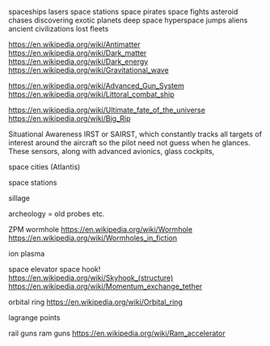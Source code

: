 
spaceships
lasers
space stations
space pirates
space fights
asteroid chases
discovering exotic planets
deep space
hyperspace jumps
aliens
ancient civilizations
lost fleets


https://en.wikipedia.org/wiki/Antimatter
https://en.wikipedia.org/wiki/Dark_matter
https://en.wikipedia.org/wiki/Dark_energy
https://en.wikipedia.org/wiki/Gravitational_wave


https://en.wikipedia.org/wiki/Advanced_Gun_System
https://en.wikipedia.org/wiki/Littoral_combat_ship

https://en.wikipedia.org/wiki/Ultimate_fate_of_the_universe
https://en.wikipedia.org/wiki/Big_Rip

Situational Awareness IRST or SAIRST, which constantly tracks all targets of interest around the aircraft so the pilot need not guess when he glances. These sensors, along with advanced avionics, glass cockpits,

space cities (Atlantis)

space stations

sillage


archeology = old probes etc.

ZPM
wormhole https://en.wikipedia.org/wiki/Wormhole https://en.wikipedia.org/wiki/Wormholes_in_fiction

ion
plasma

space elevator
space hook! https://en.wikipedia.org/wiki/Skyhook_(structure)
https://en.wikipedia.org/wiki/Momentum_exchange_tether

orbital ring https://en.wikipedia.org/wiki/Orbital_ring

lagrange points

rail guns
ram guns https://en.wikipedia.org/wiki/Ram_accelerator
